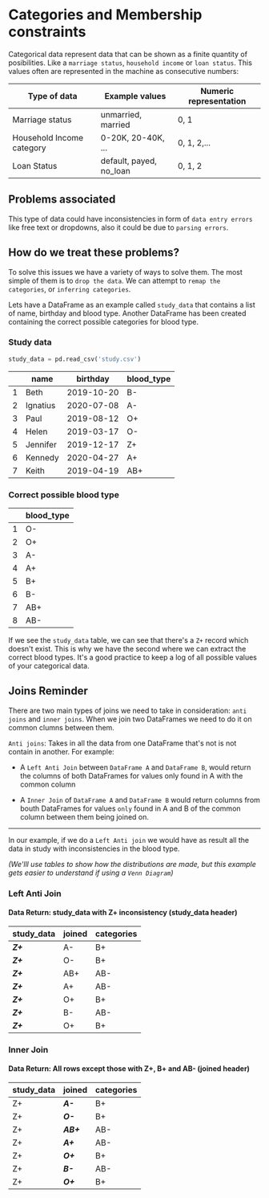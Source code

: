 # Categories and Membership constraints
Categorical data represent data that can be shown as a finite quantity of posibilities. Like a `marriage status`, `household income` or `loan status`. This values often are represented in the machine as consecutive numbers:

|Type of data| Example values| Numeric representation|
|---|---|---|
|Marriage status| unmarried, married|0, 1|
|Household Income category| 0-20K, 20-40K, ...|0, 1, 2,...|
|Loan Status| default, payed, no_loan| 0, 1, 2|

## Problems associated
This type of data could have inconsistencies in form of `data entry errors` like free text or dropdowns, also it could be due to `parsing errors`.

## How do we treat these problems?
To solve this issues we have a variety of ways to solve them. The most simple of them is to `drop the data`. We can attempt to `remap the categories`, or `inferring categories`.

Lets have a DataFrame as an example called `study_data` that contains a list of name, birthday and blood type. Another DataFrame has been created containing the correct possible categories for blood type.
### Study data
```python
study_data = pd.read_csv('study.csv')
```
||name|birthday|blood_type|
|--|--|--|--|
|1|Beth|2019-10-20|B-|
|2|Ignatius|2020-07-08|A-|
|3|Paul|2019-08-12|O+|
|4|Helen|2019-03-17|O-|
|5|Jennifer|2019-12-17|Z+|
|6|Kennedy|2020-04-27|A+|
|7|Keith|2019-04-19|AB+|

### Correct possible blood type

||blood_type|
|--|--|
|1|O-|
|2|O+|
|3|A-|
|4|A+|
|5|B+|
|6|B-|
|7|AB+|
|8|AB-|

If we see the `study_data` table, we can see that there's a `Z+` record which doesn't exist. This is why we have the second where we can extract the correct blood types. It's a good practice to keep a log of all possible values of your categorical data.

## Joins Reminder
There are two main types of joins we need to take in consideration: `anti joins` and `inner joins`. When we join two DataFrames we need to do it on common clumns between them.

`Anti joins`: Takes in all the data from one DataFrame that's not is not contain in another. For example: 

* A `Left Anti Join` between `DataFrame A` and `DataFrame B`, would return the columns of both DataFrames for values only found in A with the common column

* A `Inner Join` of `DataFrame A` and `DataFrame B` would return columns from bouth DataFrames for values `only` found in A and B of the common column between them being joined on.

---
In our example, if we do a `Left Anti join` we would have as result all the data in study with inconsistencies in the blood type.

*(We'lll use tables to show how the distributions are made, but this example gets easier to understand if using a `Venn Diagram`)*

### Left Anti Join
#### Data Return: study_data with Z+ inconsistency (study_data header)

|study_data | joined|categories|
|--|--|--|
|***Z+***|A-|B+|
|***Z+***|O-|B+|
|***Z+***|AB+|AB-|
|***Z+***|A+|AB-|
|***Z+***|O+|B+|
|***Z+***|B-|AB-|
|***Z+***|O+|B+|

### Inner Join
#### Data Return: All rows except those with Z+, B+ and AB- (joined header)
|study_data | joined|categories|
|--|--|--|
|Z+|***A-***|B+|
|Z+|***O-***|B+|
|Z+|***AB+***|AB-|
|Z+|***A+***|AB-|
|Z+|***O+***|B+|
|Z+|***B-***|AB-|
|Z+|***O+***|B+|
